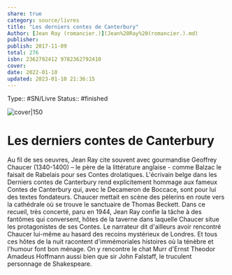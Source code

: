 ```yaml
---
share: true 
category: source/livres
title: "Les derniers contes de Canterbury"
Author: [Jean Ray (romancier.)](Jean%20Ray%20(romancier.).md)
publisher: 
publish: 2017-11-09
total: 276
isbn: 2362792412 9782362792410
cover: 
date: 2022-01-10
updated: 2023-01-10 21:36:15
---
```

Type:: #SN/Livre 
Status:: #finished 

![cover|150]()

# Les derniers contes de Canterbury

Au fil de ses oeuvres, Jean Ray cite souvent avec gourmandise Geoffrey Chaucer (1340-1400) – le père de la littérature anglaise - comme Balzac le faisait de Rabelais pour ses Contes drolatiques. L'écrivain belge dans les Derniers contes de Canterbury rend explicitement hommage aux fameux Contes de Canterbury qui, avec le Decameron de Boccace, sont pour lui des textes fondateurs. Chaucer mettait en scène des pèlerins en route vers la cathédrale où se trouve le sanctuaire de Thomas Beckett. Dans ce recueil, très concerté, paru en 1944, Jean Ray confie la tâche à des fantômes qui conversent, hôtes de la taverne dans laquelle Chaucer situe les protagonistes de ses Contes. Le narrateur dit d'ailleurs avoir rencontré Chaucer lui-même au hasard des recoins mystérieux de Londres. Et tous ces hôtes de la nuit racontent d'immémoriales histoires où la ténèbre et l'humour font bon ménage. On y rencontre le chat Murr d'Ernst Theodor Amadeus Hoffmann aussi bien que sir John Falstaff, le truculent personnage de Shakespeare.